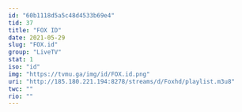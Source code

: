 ```yaml
---
id: "60b1118d5a5c48d4533b69e4"
tid: 37
title: "FOX ID"
date: 2021-05-29
slug: "FOX.id"
group: "LiveTV"
stat: 1
iso: "id"
img: "https://tvmu.ga/img/id/FOX.id.png"
uri: "http://185.180.221.194:8278/streams/d/Foxhd/playlist.m3u8"
twc: ""
rio: ""
---
```

